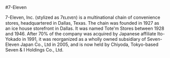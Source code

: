 #7-Eleven

7-Eleven, Inc. (stylized as 7ᴇʟᴇᴠᴇn) is a multinational chain of convenience stores, headquartered in Dallas, Texas. The chain was founded in 1927 as an ice house storefront in Dallas. It was named Tote'm Stores between 1928 and 1946. After 70% of the company was acquired by Japanese affiliate Ito-Yokado in 1991, it was reorganized as a wholly owned subsidiary of Seven-Eleven Japan Co., Ltd in 2005, and is now held by Chiyoda, Tokyo-based Seven & I Holdings Co., Ltd.